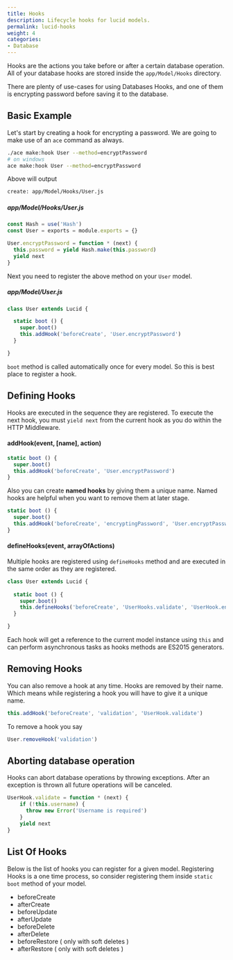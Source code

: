 ```yaml
---
title: Hooks
description: Lifecycle hooks for lucid models.
permalink: lucid-hooks
weight: 4
categories:
- Database
---
```


Hooks are the actions you take before or after a certain database operation. All of your database hooks are stored inside the `app/Model/Hooks` directory.

There are plenty of use-cases for using Databases Hooks, and one of them is encrypting password before saving it to the database.

## Basic Example

Let's start by creating a hook for encrypting a password. We are going to make use of an `ace` command as always.

```bash
./ace make:hook User --method=encryptPassword
# on windows
ace make:hook User --method=encryptPassword
```

Above will output

```bash
create: app/Model/Hooks/User.js
```

##### app/Model/Hooks/User.js

```javascript
const Hash = use('Hash')
const User = exports = module.exports = {}

User.encryptPassword = function * (next) {
  this.password = yield Hash.make(this.password)
  yield next
}
```

Next you need to register the above method on your `User` model.

##### app/Model/User.js
```javascript
class User extends Lucid {

  static boot () {
    super.boot()
    this.addHook('beforeCreate', 'User.encryptPassword')
  }

}
```

`boot` method is called automatically once for every model. So this is best place to register a hook.

## Defining Hooks

Hooks are executed in the sequence they are registered. To execute the next hook, you must `yield next` from the current hook as you do within the HTTP Middleware.

#### addHook(event, [name], action)

```javascript
static boot () {
  super.boot()
  this.addHook('beforeCreate', 'User.encryptPassword')
}
```

Also you can create **named hooks** by giving them a unique name. Named hooks are helpful when you want to remove them at later stage.

```javascript
static boot () {
  super.boot()
  this.addHook('beforeCreate', 'encryptingPassword', 'User.encryptPassword')
}
```

#### defineHooks(event, arrayOfActions)

Multiple hooks are registered using `defineHooks` method and are executed in the same order as they are registered.

```javascript
class User extends Lucid {
 
  static boot () {
    super.boot()
    this.defineHooks('beforeCreate', 'UserHooks.validate', 'UserHook.encryptPassword')        
  }

}
```

Each hook will get a reference to the current model instance using `this` and can perform asynchronous tasks as hooks methods are ES2015 generators.

## Removing Hooks

You can also remove a hook at any time. Hooks are removed by their name. Which means while registering a hook you will have to give it a unique name.

```javascript
this.addHook('beforeCreate', 'validation', 'UserHook.validate')
```

To remove a hook you say

```javascript
User.removeHook('validation')
```


## Aborting database operation

Hooks can abort database operations by throwing exceptions. After an exception is thrown all future operations will be canceled.

```javascript
UserHook.validate = function * (next) {
    if (!this.username) {
      throw new Error('Username is required')
    }
    yield next
}
```

## List Of Hooks

Below is the list of hooks you can register for a given model. Registering Hooks is a one time process, so consider registering them inside `static boot` method of your model.

- beforeCreate
- afterCreate
- beforeUpdate
- afterUpdate
- beforeDelete
- afterDelete
- beforeRestore ( only with soft deletes )
- afterRestore ( only with soft deletes )
